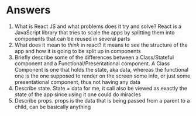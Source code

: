 # Answers

1.  What is React JS and what problems does it try and solve?
    React is a JavaScript library that tries to scale the apps by splitting them into components that can be reused in several parts
1.  What does it mean to _think_ in react?
    it means to see the structure of the app and how it is going to be split up in components
1.  Briefly describe some of the differences between a Class/Stateful component and a Functional/Presentational component.
    A Class Component is one that holds the state, aka data, whereas the functional one is the one supposed to render on the screen some info, or just some presentational component, thus not having any data
1.  Describe state.
    State = data for me, it call also be viewed as exactly the state of the app since using it one could do miracles
1.  Describe props.
    props is the data that is being passed from a parent to a child, can be basically anything
